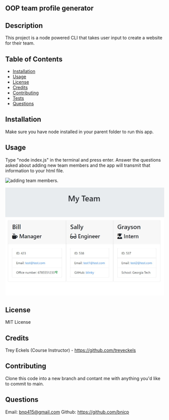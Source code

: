 ## OOP team profile generator

## Description

This project is a node powered CLI that takes user input to create a website for their team.

## Table of Contents

- [Installation](#installation)
- [Usage](#usage)
- [License](#license)
- [Credits](#credits)
- [Contributing](#contributing)
- [Tests](#tests)
- [Questions](#questions)

## Installation

Make sure you have node installed in your parent folder to run this app.

## Usage

Type "node index.js" in the terminal and press enter. Answer the questions asked about adding new team members and the app will transmit that information to your html file.

![adding team members.](https://drive.google.com/file/d/1EcGfcVdWXKzlwN7Xyn9fhg_DbLMHR7Zr/view)

![rendered html.](./dist/rendered_html.jpg)

## License

MIT License

## Credits

Trey Eckels (Course Instructor) - https://github.com/treyeckels

## Contributing

Clone this code into a new branch and contant me with anything you'd like to commit to main.

## Questions

Email: bnp415@gmail.com
Github: https://github.com/bnicp
